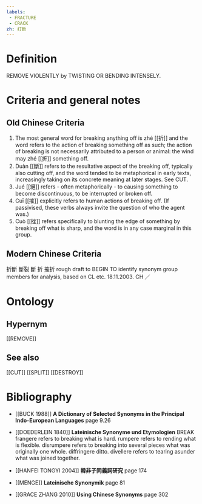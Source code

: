 ```yaml
---
labels: 
 - FRACTURE
 - CRACK
zh: 打斷
---
```


# Definition
REMOVE VIOLENTLY by TWISTING OR BENDING INTENSELY.
# Criteria and general notes
## Old Chinese Criteria
1. The most general word for breaking anything off is zhé [[折]] and the word refers to the action of breaking something off as such; the action of breaking is not necessarily attributed to a person or animal: the wind may zhé [[折]] something off.
2. Duàn [[斷]] refers to the resultative aspect of the breaking off, typically also cutting off, and the word tended to be metaphorical in early texts, increasingly taking on its concrete meaning at later stages. See CUT.
3. Jué [[絕]] refers - often metaphorically - to causing something to become discontinuous, to be interrupted or broken off.
4. Cuī [[摧]] explicitly refers to human actions of breaking off. (If passivised, these verbs always invite the question of who the agent was.)
5. Cuò [[挫]] refers specifically to blunting the edge of something by breaking off what is sharp, and the word is in any case marginal in this group.
## Modern Chinese Criteria
折斷
斷裂
斷
折
摧折
rough draft to BEGIN TO identify synonym group members for analysis, based on CL etc. 18.11.2003. CH ／
# Ontology

## Hypernym
[[REMOVE]]
## See also
[[CUT]]
[[SPLIT]]
[[DESTROY]]
# Bibliography
- [[BUCK 1988]]
**A Dictionary of Selected Synonyms in the Principal Indo-European Languages** page 9.26

- [[DOEDERLEIN 1840]]
**Lateinische Synonyme und Etymologien** 
BREAK
frangere refers to breaking what is hard.
rumpere refers to rending what is flexible.
disrumpere refers to breaking into several pieces what was originally one whole.
diffringere ditto.
divellere refers to tearing asunder what was joined together.
- [[HANFEI TONGYI 2004]]
**韓非子同義詞研究** page 174

- [[MENGE]]
**Lateinische Synonymik** page 81

- [[GRACE ZHANG 2010]]
**Using Chinese Synonyms** page 302
